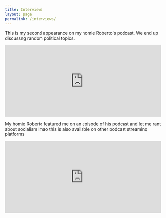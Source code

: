 ```yaml
---
title: Interviews
layout: page
permalink: /interviews/
---
```

This is my second appearance on my homie Roberto's podcast. We end up discussng random political topics.
<iframe src="https://open.spotify.com/embed/episode/3Law7DZrKrok12rZcc3x6g" width="100%" height="232" frameBorder="0" allowtransparency="true" allow="encrypted-media"></iframe>


My homie Roberto featured me on an episode of his podcast and let me rant about socialism lmao this is also available on other podcast streaming platforms

<iframe src="https://open.spotify.com/embed-podcast/episode/0CbwdQCLRU9yLacnTT07v9" width="100%" height="232" frameborder="0" allowtransparency="true" allow="encrypted-media"></iframe>
